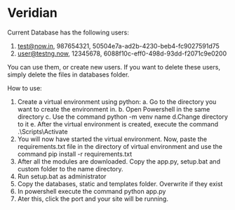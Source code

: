 ﻿# Veridian

Current Database has the following users:

1. test@now.in, 987654321, 50504e7a-ad2b-4230-beb4-fc9027591d75
2. user@testng.now, 12345678, 6088f10c-eff0-498d-93dd-f2071c9e0200

You can use them, or create new users. If you want to delete these users, simply delete the files in databases folder.

How to use:

1. Create a virtual environment using python:
	a. Go to the directory you want to create the environment in.
	b. Open Powershell in the same directory
	c. Use the command python -m venv name
	d.Change directory to it
	e. After the virtual environment is created, execute the command .\Scripts\Activate
3. You will now have started the virtual environment. Now, paste the requirements.txt file in the directory of virtual environment and use the command pip install -r requirements.txt
4. After all the modules are downloaded. Copy the app.py, setup.bat and custom folder to the name directory.
5. Run setup.bat as administrator
6. Copy the databases, static and templates folder. Overwrite if they exist
7. In powershell execute the command python app.py
8. Ater this, click the port and your site will be running.

